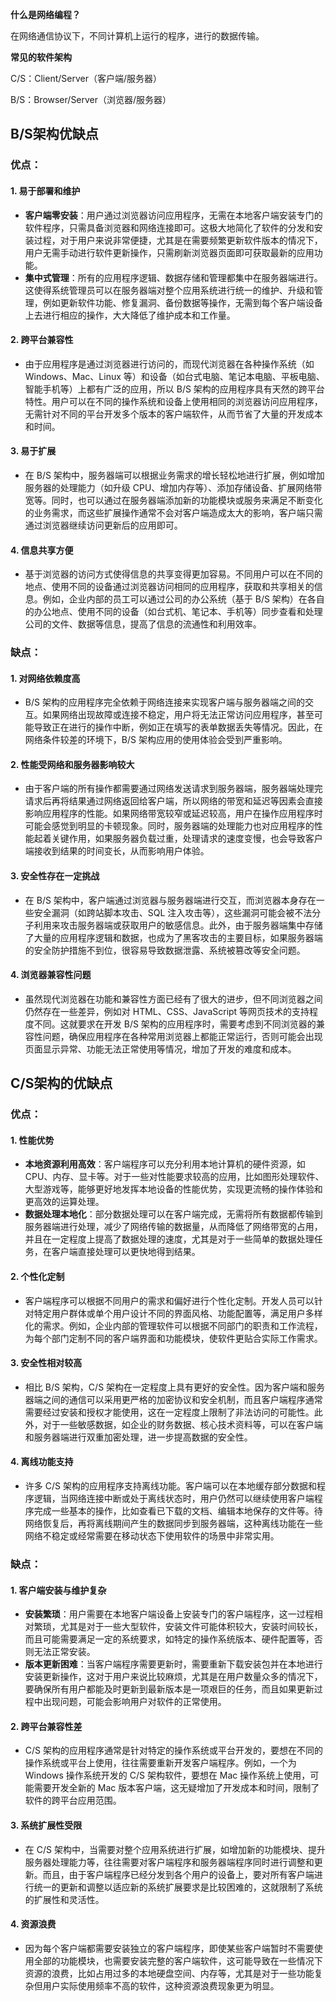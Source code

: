 **什么是网络编程？**

在网络通信协议下，不同计算机上运行的程序，进行的数据传输。

**常见的软件架构**

C/S：Client/Server（客户端/服务器）

B/S：Browser/Server（浏览器/服务器）

## B/S架构优缺点

### 优点：

#### 1. 易于部署和维护

- **客户端零安装**：用户通过浏览器访问应用程序，无需在本地客户端安装专门的软件程序，只需具备浏览器和网络连接即可。这极大地简化了软件的分发和安装过程，对于用户来说非常便捷，尤其是在需要频繁更新软件版本的情况下，用户无需手动进行软件更新操作，只需刷新浏览器页面即可获取最新的应用功能。
- **集中式管理**：所有的应用程序逻辑、数据存储和管理都集中在服务器端进行。这使得系统管理员可以在服务器端对整个应用系统进行统一的维护、升级和管理，例如更新软件功能、修复漏洞、备份数据等操作，无需到每个客户端设备上去进行相应的操作，大大降低了维护成本和工作量。

#### 2. 跨平台兼容性

- 由于应用程序是通过浏览器进行访问的，而现代浏览器在各种操作系统（如 Windows、Mac、Linux 等）和设备（如台式电脑、笔记本电脑、平板电脑、智能手机等）上都有广泛的应用，所以 B/S 架构的应用程序具有天然的跨平台特性。用户可以在不同的操作系统和设备上使用相同的浏览器访问应用程序，无需针对不同的平台开发多个版本的客户端软件，从而节省了大量的开发成本和时间。

#### 3. 易于扩展

- 在 B/S 架构中，服务器端可以根据业务需求的增长轻松地进行扩展，例如增加服务器的处理能力（如升级 CPU、增加内存等）、添加存储设备、扩展网络带宽等。同时，也可以通过在服务器端添加新的功能模块或服务来满足不断变化的业务需求，而这些扩展操作通常不会对客户端造成太大的影响，客户端只需通过浏览器继续访问更新后的应用即可。

#### 4. 信息共享方便

- 基于浏览器的访问方式使得信息的共享变得更加容易。不同用户可以在不同的地点、使用不同的设备通过浏览器访问相同的应用程序，获取和共享相关的信息。例如，企业内部的员工可以通过公司的办公系统（基于 B/S 架构）在各自的办公地点、使用不同的设备（如台式机、笔记本、手机等）同步查看和处理公司的文件、数据等信息，提高了信息的流通性和利用效率。

### 缺点：

#### 1. 对网络依赖度高

- B/S 架构的应用程序完全依赖于网络连接来实现客户端与服务器端之间的交互。如果网络出现故障或连接不稳定，用户将无法正常访问应用程序，甚至可能导致正在进行的操作中断，例如正在填写的表单数据丢失等情况。因此，在网络条件较差的环境下，B/S 架构应用的使用体验会受到严重影响。

#### 2. 性能受网络和服务器影响较大

- 由于客户端的所有操作都需要通过网络发送请求到服务器端，服务器端处理完请求后再将结果通过网络返回给客户端，所以网络的带宽和延迟等因素会直接影响应用程序的性能。如果网络带宽较窄或延迟较高，用户在操作应用程序时可能会感觉到明显的卡顿现象。同时，服务器端的处理能力也对应用程序的性能起着关键作用，如果服务器负载过重，处理请求的速度变慢，也会导致客户端接收到结果的时间变长，从而影响用户体验。

#### 3. 安全性存在一定挑战

- 在 B/S 架构中，客户端通过浏览器与服务器端进行交互，而浏览器本身存在一些安全漏洞（如跨站脚本攻击、SQL 注入攻击等），这些漏洞可能会被不法分子利用来攻击服务器端或获取用户的敏感信息。此外，由于服务器端集中存储了大量的应用程序逻辑和数据，也成为了黑客攻击的主要目标，如果服务器端的安全防护措施不到位，很容易导致数据泄露、系统被篡改等安全问题。

#### 4. 浏览器兼容性问题

- 虽然现代浏览器在功能和兼容性方面已经有了很大的进步，但不同浏览器之间仍然存在一些差异，例如对 HTML、CSS、JavaScript 等网页技术的支持程度不同。这就要求在开发 B/S 架构的应用程序时，需要考虑到不同浏览器的兼容性问题，确保应用程序在各种常用浏览器上都能正常运行，否则可能会出现页面显示异常、功能无法正常使用等情况，增加了开发的难度和成本。

## C/S架构的优缺点

### 优点：

#### 1. 性能优势

- **本地资源利用高效**：客户端程序可以充分利用本地计算机的硬件资源，如 CPU、内存、显卡等。对于一些对性能要求较高的应用，比如图形处理软件、大型游戏等，能够更好地发挥本地设备的性能优势，实现更流畅的操作体验和更高效的运算处理。
- **数据处理本地化**：部分数据处理可以在客户端完成，无需将所有数据都传输到服务器端进行处理，减少了网络传输的数据量，从而降低了网络带宽的占用，并且在一定程度上提高了数据处理的速度，尤其是对于一些简单的数据处理任务，在客户端直接处理可以更快地得到结果。

#### 2. 个性化定制

- 客户端程序可以根据不同用户的需求和偏好进行个性化定制。开发人员可以针对特定用户群体或单个用户设计不同的界面风格、功能配置等，满足用户多样化的需求。例如，企业内部的管理软件可以根据不同部门的职责和工作流程，为每个部门定制不同的客户端界面和功能模块，使软件更贴合实际工作需求。

#### 3. 安全性相对较高

- 相比 B/S 架构，C/S 架构在一定程度上具有更好的安全性。因为客户端和服务器端之间的通信可以采用更严格的加密协议和安全机制，而且客户端程序通常需要经过安装和授权才能使用，这在一定程度上限制了非法访问的可能性。此外，对于一些敏感数据，如企业的财务数据、核心技术资料等，可以在客户端和服务器端进行双重加密处理，进一步提高数据的安全性。

#### 4. 离线功能支持

- 许多 C/S 架构的应用程序支持离线功能。客户端可以在本地缓存部分数据和程序逻辑，当网络连接中断或处于离线状态时，用户仍然可以继续使用客户端程序完成一些基本的操作，比如查看已下载的文档、编辑本地保存的文件等。待网络恢复后，再将离线期间产生的数据同步到服务器端，这种离线功能在一些网络不稳定或经常需要在移动状态下使用软件的场景中非常实用。

### 缺点：

#### 1. 客户端安装与维护复杂

- **安装繁琐**：用户需要在本地客户端设备上安装专门的客户端程序，这一过程相对繁琐，尤其是对于一些大型软件，安装文件可能体积较大，安装时间较长，而且可能需要满足一定的系统要求，如特定的操作系统版本、硬件配置等，否则无法正常安装。
- **版本更新困难**：当客户端程序需要更新时，需要重新下载安装包并在本地进行安装更新操作，这对于用户来说比较麻烦，尤其是在用户数量众多的情况下，要确保所有用户都能及时更新到最新版本是一项艰巨的任务，而且如果更新过程中出现问题，可能会影响用户对软件的正常使用。

#### 2. 跨平台兼容性差

- C/S 架构的应用程序通常是针对特定的操作系统或平台开发的，要想在不同的操作系统或平台上使用，往往需要重新开发客户端程序。例如，一个为 Windows 操作系统开发的 C/S 架构软件，要想在 Mac 操作系统上使用，可能需要开发全新的 Mac 版本客户端，这无疑增加了开发成本和时间，限制了软件的跨平台应用范围。

#### 3. 系统扩展性受限

- 在 C/S 架构中，当需要对整个应用系统进行扩展，如增加新的功能模块、提升服务器处理能力等，往往需要对客户端程序和服务器端程序同时进行调整和更新。而且，由于客户端程序已经分发到各个用户的设备上，要对所有客户端进行统一的更新和调整以适应新的系统扩展要求是比较困难的，这就限制了系统的扩展性和灵活性。

#### 4. 资源浪费

- 因为每个客户端都需要安装独立的客户端程序，即使某些客户端暂时不需要使用全部的功能模块，也需要安装完整的客户端软件，这可能导致在一些情况下资源的浪费，比如占用过多的本地硬盘空间、内存等，尤其是对于一些功能复杂但用户实际使用频率不高的软件，这种资源浪费现象更为明显。